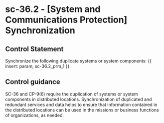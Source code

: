 # sc-36.2 - \[System and Communications Protection\] Synchronization

## Control Statement

Synchronize the following duplicate systems or system components: {{ insert: param, sc-36.2_prm_1 }}.

## Control guidance

SC-36 and CP-9(6) require the duplication of systems or system components in distributed locations. Synchronization of duplicated and redundant services and data helps to ensure that information contained in the distributed locations can be used in the missions or business functions of organizations, as needed.

